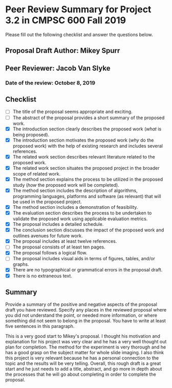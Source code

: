 # Peer Review Summary for Project 3.2 in CMPSC 600 Fall 2019

Please fill out the following checklist and answer the questions below.

## Proposal Draft Author: Mikey Spurr
## Peer Reviewer: Jacob Van Slyke
### Date of the review: October 8, 2019

## Checklist
- [ ] The title of the proposal seems appropriate and exciting.
- [ ] The abstract of the proposal provides a short summary of the proposed work.
- [X] The introduction section clearly describes the proposed work (*what* is being proposed).
- [X] The introduction section motivates the proposed work (*why* do the proposed work) with the help of existing research and includes several references.
- [X] The related work section describes relevant literature related to the proposed work.
- [X] The related work section situates the proposed project in the broader scope of related work.
- [X] The method section explains the process to be utilized in the proposed study (*how* the proposed work will be completed).
- [X] The method section includes the description of algorithms, programming languages, platforms and software (as relevant) that will be used in the proposed project.
- [X] The method section includes a demonstration of feasibility.
- [X] The evaluation section describes the process to be undertaken to validate the proposed work using applicable evaluation metrics.
- [X] The proposal includes a detailed schedule.
- [X] The conclusion section discusses the impact of the proposed work and outlines avenues for future work.
- [X] The proposal includes at least twelve references.
- [ ] The proposal consists of at least ten pages.
- [X] The proposal follows a logical flow.
- [ ] The proposal includes visual aids in terms of figures, tables, and/or graphs.
- [X] There are no typographical or grammatical errors in the proposal draft.
- [X] There is no extraneous text.

## Summary

Provide a summary of the positive and negative aspects of the proposal draft you have reviewed. Specify any places in the reviewed proposal where you did not understand the point, or needed more information, or where something did not seem to belong in the proposal. You have to write at least five sentences in this paragraph.

This is a very good start to Mikey's proposal. I thought his motivation and explanation for his project was very clear and he has a very well thought out plan for completion. The method for the experiment is very thorough and he has a good grasp on the subject matter for whole slide imaging. I also think this project is very relevant because he has a personal connection to the topic and the results will be very telling. Overall, this rough draft is a great start and he just needs to add a title, abstract, and go more in depth about the processes that he will go about completing in order to complete the proposal.
